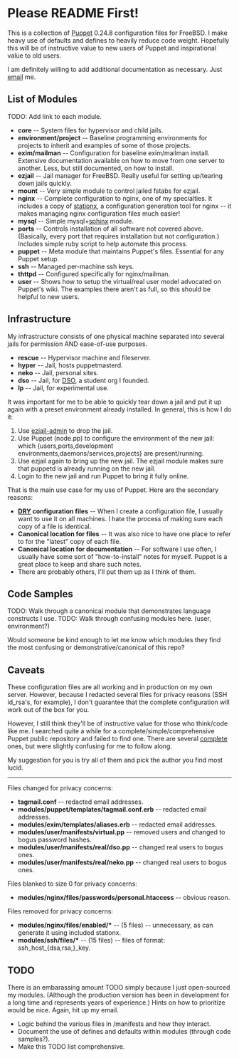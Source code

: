 Please README First!
====================
This is a collection of [Puppet](http://reductivelabs.com/trac/puppet/wiki/DocumentationStart) 0.24.8 configuration files for FreeBSD. I make heavy use of defaults and defines to heavily reduce code weight. Hopefully this will be of instructive value to new users of Puppet and inspirational value to old users.

I am definitely willing to add additional documentation as necessary. Just [email](mailto:eshao@nekogiri.com) me.


List of Modules
---------------
TODO: Add link to each module.

* __core__ -- System files for hypervisor and child jails.
* __environment/project__ -- Baseline programming environments for projects to inherit and examples of some of those projects.
* __exim/mailman__ -- Configuration for baseline exim/mailman install. Extensive documentation available on how to move from one server to another. Less, but still documented, on how to install.
* __ezjail__ -- Jail manager for FreeBSD. Really useful for setting up/tearing down jails quickly.
* __mount__ -- Very simple module to control jailed fstabs for ezjail.
* __nginx__ -- Complete configuration to nginx, one of my specialties. It includes a copy of [stationx](http://github.com/eshao/stationx), a configuration generation tool for nginx -- it makes managing nginx configuration files much easier!
* __mysql__ -- Simple mysql+[sphinx](http://www.sphinxsearch.com/) module.
* __ports__ -- Controls installation of all software not covered above. (Basically, every port that requires installation but not configuration.) Includes simple ruby script to help automate this process.
* __puppet__ -- Meta module that maintains Puppet's files. Essential for any Puppet setup.
* __ssh__ -- Managed per-machine ssh keys.
* __thttpd__ -- Configured specifically for nginx/mailman.
* __user__ -- Shows how to setup the virtual/real user model advocated on Puppet's wiki. The examples there aren't as full, so this should be helpful to new users.


Infrastructure
--------------
My infrastructure consists of one physical machine separated into several jails for permission AND ease-of-use purposes.

* __rescue__ -- Hypervisor machine and fileserver.
* __hyper__ -- Jail, hosts puppetmasterd.
* __neko__ -- Jail, personal sites.
* __dso__ -- Jail, for [DSO](http://dsoglobal.org), a student org I founded.
* __lp__ -- Jail, for experimental use.

It was important for me to be able to quickly tear down a jail and put it up again with a preset environment already installed. In general, this is how I do it:

1. Use [ezjail-admin](http://erdgeist.org/arts/software/ezjail/) to drop the jail.
2. Use Puppet (node.pp) to configure the environment of the new jail: which {users,ports,development environments,daemons/services,projects} are present/running.
3. Use ezjail again to bring up the new jail. The ezjail module makes sure that puppetd is already running on the new jail.
4. Login to the new jail and run Puppet to bring it fully online.

That is the main use case for my use of Puppet. Here are the secondary reasons:

* __[DRY](http://en.wikipedia.org/wiki/Don%27t_repeat_yourself) configuration files__ -- When I create a configuration file, I usually want to use it on all machines. I hate the process of making sure each copy of a file is identical.
* __Canonical location for files__ -- It was also nice to have one place to refer to for the "latest" copy of each file.
* __Canonical location for documentation__ -- For software I use often, I usually have some sort of "how-to-install" notes for myself. Puppet is a great place to keep and share such notes.
* There are probably others, I'll put them up as I think of them.


Code Samples
------------
TODO: Walk through a canonical module that demonstrates language constructs I use.
TODO: Walk through confusing modules here. (user, environment?) 
  
Would someone be kind enough to let me know which modules they find the most confusing or demonstrative/canonical of this repo?


Caveats
-------
These configuration files are all working and in production on my own server. However, because I redacted several files for privacy reasons (SSH id_rsa's, for example), I don't guarantee that the complete configuration will work out of the box for you.

However, I still think they'll be of instructive value for those who think/code like me. I searched quite a while for a complete/simple/comprehensive Puppet public repository and failed to find one. There are several [complete](http://reductivelabs.com/trac/puppet/wiki/DocumentationStart) ones, but were slightly confusing for me to follow along.

My suggestion for you is try all of them and pick the author you find most lucid.

- - -

Files changed for privacy concerns:

* __tagmail.conf__ -- redacted email addresses.
* __modules/puppet/templates/tagmail.conf.erb__ -- redacted email addresses.
* __modules/exim/templates/aliases.erb__ -- redacted email addresses.
* __modules/user/manifests/virtual.pp__ -- removed users and changed to bogus password hashes.
* __modules/user/manifests/real/dso.pp__ -- changed real users to bogus ones.
* __modules/user/manifests/real/neko.pp__ -- changed real users to bogus ones.

Files blanked to size 0 for privacy concerns:

* __modules/nginx/files/passwords/personal.htaccess__ -- obvious reason.

Files removed for privacy concerns:

* __modules/nginx/files/enabled/*__ -- (5 files) -- unnecessary, as can generate it using included stationx.
* __modules/ssh/files/*__ -- (15 files) -- files of format: ssh_host_{dsa,rsa,}_key.<hostname>


TODO
----
There is an embarassing amount TODO simply because I just open-sourced my modules. (Although the production version has been in development for a long time and represents years of experience.) Hints on how to prioritize would be nice. Again, hit up my email.

* Logic behind the various files in /manifests and how they interact.
* Document the use of defines and defaults within modules (through code samples?).
* Make this TODO list comprehensive.
